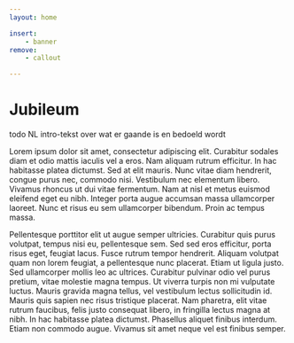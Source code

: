 ```yaml
---
layout: home

insert:
    - banner
remove:
    - callout

---
```


# Jubileum

todo NL intro-tekst over wat er gaande is en bedoeld wordt

Lorem ipsum dolor sit amet, consectetur adipiscing elit. Curabitur sodales diam et odio mattis iaculis vel a eros. Nam aliquam rutrum efficitur. In hac habitasse platea dictumst. Sed at elit mauris. Nunc vitae diam hendrerit, congue purus nec, commodo nisi. Vestibulum nec elementum libero. Vivamus rhoncus ut dui vitae fermentum. Nam at nisl et metus euismod eleifend eget eu nibh. Integer porta augue accumsan massa ullamcorper laoreet. Nunc et risus eu sem ullamcorper bibendum. Proin ac tempus massa.

Pellentesque porttitor elit ut augue semper ultricies. Curabitur quis purus volutpat, tempus nisi eu, pellentesque sem. Sed sed eros efficitur, porta risus eget, feugiat lacus. Fusce rutrum tempor hendrerit. Aliquam volutpat quam non lorem feugiat, a pellentesque nunc placerat. Etiam ut ligula justo. Sed ullamcorper mollis leo ac ultrices. Curabitur pulvinar odio vel purus pretium, vitae molestie magna tempus. Ut viverra turpis non mi vulputate luctus. Mauris gravida magna tellus, vel vestibulum lectus sollicitudin id. Mauris quis sapien nec risus tristique placerat. Nam pharetra, elit vitae rutrum faucibus, felis justo consequat libero, in fringilla lectus magna at nibh. In hac habitasse platea dictumst. Phasellus aliquet finibus interdum. Etiam non commodo augue. Vivamus sit amet neque vel est finibus semper.
